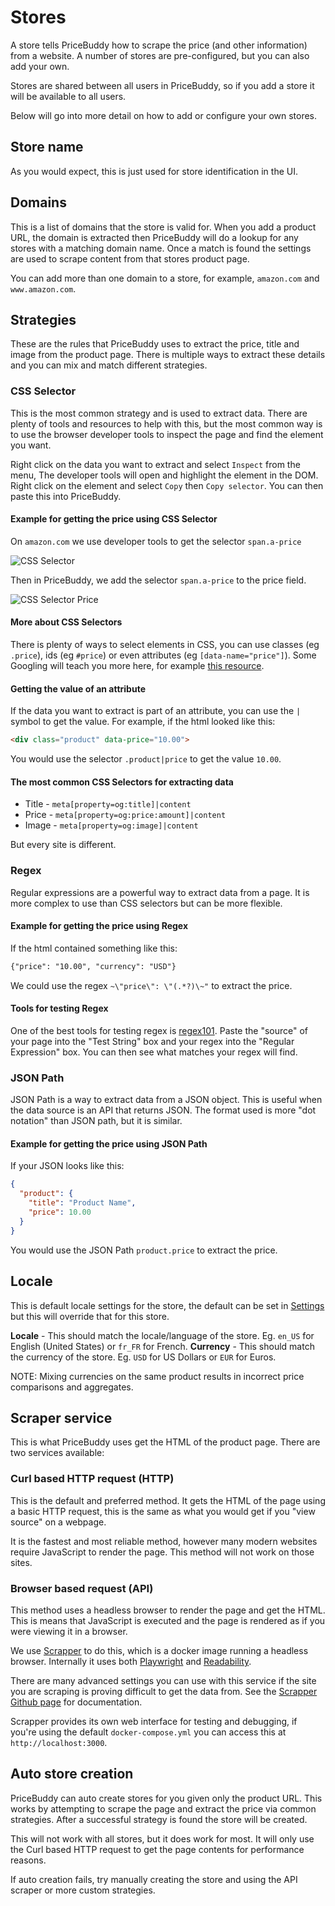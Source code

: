 # Stores

A store tells PriceBuddy how to scrape the price (and other information) 
from a website. A number of stores are pre-configured, but you can also
add your own.

Stores are shared between all users in PriceBuddy, so if you add a store
it will be available to all users.

Below will go into more detail on how to add or configure your own stores.

## Store name

As you would expect, this is just used for store identification in the UI.

## Domains

This is a list of domains that the store is valid for. When you add a product
URL, the domain is extracted then PriceBuddy will do a lookup for any stores
with a matching domain name. Once a match is found the settings are used to
scrape content from that stores product page.

You can add more than one domain to a store, for example, `amazon.com` and 
`www.amazon.com`.

## Strategies

These are the rules that PriceBuddy uses to extract the price, title and 
image from the product page. There is multiple ways to extract these details
and you can mix and match different strategies.

### CSS Selector

This is the most common strategy and is used to extract data. There are plenty
of tools and resources to help with this, but the most common way is to use
the browser developer tools to inspect the page and find the element you want.

Right click on the data you want to extract and select `Inspect` from the menu,
The developer tools will open and highlight the element in the DOM. Right click
on the element and select `Copy` then `Copy selector`. You can then paste this
into PriceBuddy.

#### Example for getting the price using CSS Selector

On `amazon.com` we use developer tools to get the selector `span.a-price`

![CSS Selector](/css-selector.png)

Then in PriceBuddy, we add the selector `span.a-price` to the price field.

![CSS Selector Price](/css-selector-price.png)

#### More about CSS Selectors

There is plenty of ways to select elements in CSS, you can use classes (eg `.price`), 
ids (eg `#price`) or even attributes (eg `[data-name="price"]`). Some Googling will
teach you more here, for example [this resource](https://www.geeksforgeeks.org/css-selectors/).

#### Getting the value of an attribute

If the data you want to extract is part of an attribute, you can use the `|` symbol
to get the value. For example, if the html looked like this:

```html
<div class="product" data-price="10.00">
```

You would use the selector `.product|price` to get the value `10.00`.

#### The most common CSS Selectors for extracting data

* Title - `meta[property=og:title]|content`
* Price - `meta[property=og:price:amount]|content`
* Image - `meta[property=og:image]|content`

But every site is different.

### Regex

Regular expressions are a powerful way to extract data from a page. It is more 
complex to use than CSS selectors but can be more flexible. 

#### Example for getting the price using Regex

If the html contained something like this:

```html
{"price": "10.00", "currency": "USD"}
```

We could use the regex `~\"price\": \"(.*?)\~"` to extract the price. 

#### Tools for testing Regex

One of the best tools for testing regex is [regex101](https://regex101.com/). Paste the 
"source" of your page into the "Test String" box and your regex into the
"Regular Expression" box. You can then see what matches your regex will find.

### JSON Path

JSON Path is a way to extract data from a JSON object. This is useful when the
data source is an API that returns JSON. The format used is more "dot notation" 
than JSON path, but it is similar.

#### Example for getting the price using JSON Path

If your JSON looks like this:
```json
{
  "product": {
    "title": "Product Name",  
    "price": 10.00
  }
}
```

You would use the JSON Path `product.price` to extract the price.

## Locale

This is default locale settings for the store, the default can be set in 
[Settings](/settings.html) but this will override that for this store.

**Locale** - This should match the locale/language of the store.
Eg. `en_US` for English (United States) or `fr_FR` for French.
**Currency** - This should match the currency of the store.
Eg. `USD` for US Dollars or `EUR` for Euros.

NOTE: Mixing currencies on the same product results in incorrect price 
comparisons and aggregates.

## Scraper service

This is what PriceBuddy uses get the HTML of the product page. There are two
services available:

### Curl based HTTP request (HTTP)

This is the default and preferred method. It gets the HTML of the page using a basic
HTTP request, this is the same as what you would get if you "view source" on a
webpage. 

It is the fastest and most reliable method, however many modern websites require 
JavaScript to render the page. This method will not work on those sites.

### Browser based request (API)

This method uses a headless browser to render the page and get the HTML. This is
means that JavaScript is executed and the page is rendered as if you were viewing
it in a browser.

We use [Scrapper](https://github.com/amerkurev/scrapper) to do this, which is a 
docker image running a headless browser. Internally it uses both 
[Playwright](https://github.com/microsoft/playwright) and 
[Readability](https://github.com/mozilla/readability).

There are many advanced settings you can use with this service if the site you are
scraping is proving difficult to get the data from. See the 
[Scrapper Github page](https://github.com/amerkurev/scrapper) for documentation.

Scrapper provides its own web interface for testing and debugging, if you're using
the default `docker-compose.yml` you can access this at `http://localhost:3000`.

## Auto store creation

PriceBuddy can auto create stores for you given only the product URL. This works by
attempting to scrape the page and extract the price via common strategies. After a 
successful strategy is found the store will be created.

This will not work with all stores, but it does work for most. It will only use the
Curl based HTTP request to get the page contents for performance reasons.

If auto creation fails, try manually creating the store and using the API scraper or
more custom strategies.
